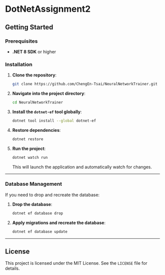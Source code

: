 
# DotNetAssignment2

## Getting Started

### Prerequisites

- **.NET 8 SDK** or higher

### Installation

1. **Clone the repository**:

   ```bash
   git clone https://github.com/ChengEn-Tsai/NeuralNetworkTrainer.git
   ```

2. **Navigate into the project directory**:

   ```bash
   cd NeuralNetworkTrainer
   ```

3. **Install the `dotnet-ef` tool globally**:

   ```bash
   dotnet tool install --global dotnet-ef
   ```

4. **Restore dependencies**:

   ```bash
   dotnet restore
   ```

5. **Run the project**:

   ```bash
   dotnet watch run
   ```

   This will launch the application and automatically watch for changes.

---

### Database Management

If you need to drop and recreate the database:

1. **Drop the database**:

   ```bash
   dotnet ef database drop
   ```

2. **Apply migrations and recreate the database**:

   ```bash
   dotnet ef database update
   ```

---

## License

This project is licensed under the MIT License. See the `LICENSE` file for details.
